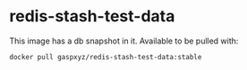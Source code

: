 # redis-stash-test-data

This image has a db snapshot in it.
Available to be pulled with:

```bash
docker pull gaspxyz/redis-stash-test-data:stable
```
